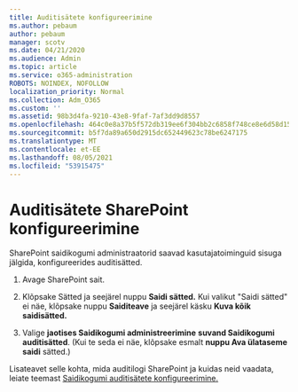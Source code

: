 ```yaml
---
title: Auditisätete konfigureerimine
ms.author: pebaum
author: pebaum
manager: scotv
ms.date: 04/21/2020
ms.audience: Admin
ms.topic: article
ms.service: o365-administration
ROBOTS: NOINDEX, NOFOLLOW
localization_priority: Normal
ms.collection: Adm_O365
ms.custom: ''
ms.assetid: 98b3d4fa-9210-43e8-9faf-7af3dd9d8557
ms.openlocfilehash: 464c0e8a37b5f572db319ee6f304bb2c6858f748ce8e6d58d155e458ce8517a1
ms.sourcegitcommit: b5f7da89a650d2915dc652449623c78be6247175
ms.translationtype: MT
ms.contentlocale: et-EE
ms.lasthandoff: 08/05/2021
ms.locfileid: "53915475"
---
```

# <a name="configure-sharepoint-audit-settings"></a>Auditisätete SharePoint konfigureerimine

SharePoint saidikogumi administraatorid saavad kasutajatoiminguid sisuga jälgida, konfigureerides auditisätted.
  
1. Avage SharePoint sait.
    
2. Klõpsake Sätted ja seejärel nuppu **Saidi sätted.** Kui valikut "Saidi sätted" ei näe, klõpsake nuppu **Saiditeave** ja seejärel käsku **Kuva kõik saidisätted.**
    
3. Valige **jaotises Saidikogumi administreerimine** **suvand Saidikogumi auditisätted**. (Kui te seda ei näe, klõpsake esmalt **nuppu Ava ülataseme saidi** sätted.) 
    
Lisateavet selle kohta, mida auditilogi SharePoint ja kuidas neid vaadata, leiate teemast [Saidikogumi auditisätete konfigureerimine.](https://go.microsoft.com/fwlink/?linkid=404050)
  


